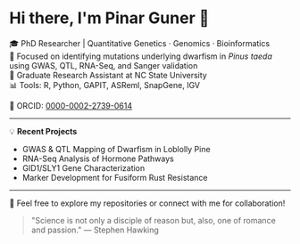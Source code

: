 # Hi there, I'm Pinar Guner 👋

🎓 PhD Researcher | Quantitative Genetics · Genomics · Bioinformatics  
🌱 Focused on identifying mutations underlying dwarfism in *Pinus taeda* using GWAS, QTL, RNA-Seq, and Sanger validation  
🔬 Graduate Research Assistant at NC State University  
📊 Tools: R, Python, GAPIT, ASReml, SnapGene, IGV  

📄 ORCID: [0000-0002-2739-0614](https://orcid.org/0000-0002-2739-0614)

---

💡 **Recent Projects**  
- GWAS & QTL Mapping of Dwarfism in Loblolly Pine  
- RNA-Seq Analysis of Hormone Pathways  
- GID1/SLY1 Gene Characterization  
- Marker Development for Fusiform Rust Resistance  

---

💬 Feel free to explore my repositories or connect with me for collaboration!

> "Science is not only a disciple of reason but, also, one of romance and passion." — Stephen Hawking
